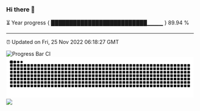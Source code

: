 ### Hi there 👋

⏳ Year progress { ██████████████████████████▁▁▁▁ } 89.94 %

---

⏰ Updated on Fri, 25 Nov 2022 06:18:27 GMT

![Progress Bar CI](https://github.com/liununu/liununu/workflows/Progress%20Bar%20CI/badge.svg)![](https://raw.githubusercontent.com/L1cardo/L1cardo/main/assets/github-contribution-grid-snake.svg)![](https://raw.githubusercontent.com/seesaws/seesaws/main/assets/github-contribution-grid-snake.svg)
